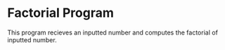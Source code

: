 <h1>Factorial Program</h1>
<p>This program recieves an inputted number and computes the factorial of inputted number.</p>